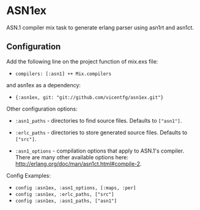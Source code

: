 ASN1ex
======

ASN.1 compiler mix task to generate erlang parser using asn1rt and asn1ct.

## Configuration

Add the following line on the project function of mix.exs file:

- `compilers: [:asn1] ++ Mix.compilers`

and asn1ex as a dependency:

- `{:asn1ex, git: "git://github.com/vicentfg/asn1ex.git"}`

Other configuration options:

- `:asn1_paths` - directories to find source files. Defaults to `["asn1"]`.

- `:erlc_paths` - directories to store generated source files. Defaults to
  `["src"]`.

- `:asn1_options` - compilation options that apply to ASN.1's compiler. There
  are many other available options here:
  http://erlang.org/doc/man/asn1ct.html#compile-2.

Config Examples:
- `config :asn1ex, :asn1_options, [:maps, :per]`
- `config :asn1ex, :erlc_paths, ["src"]`
- `config :asn1ex, :asn1_paths, ["asn1"]`